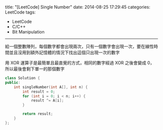 title: "[LeetCode] Single Number"
date: 2014-08-25 17:29:45
categories: LeetCode
tags:
- LeetCode
- C/C++
- Bit Manipulation
---
給一個整數陣列，每個數字都會出現兩次，只有一個數字會出現一次，要在線性時間並且沒用到額外記憶體的情況下找出這個只出現一次的數字

<!-- more -->

用 XOR 運算子是最簡單且最直覺的方式，相同的數字經過 XOR 之後會變成 0，所以最後會剩下單一的那個數字

``` c++ Solution
class Solution {
public:
    int singleNumber(int A[], int n) {
        int result = 0;
        for (int i = 0; i < n; i++) {
            result ^= A[i];
        }

        return result;
    }
};
```
